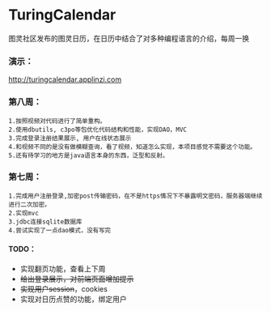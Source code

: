 # TuringCalendar
图灵社区发布的图灵日历，在日历中结合了对多种编程语言的介绍，每周一换

### 演示：

http://turingcalendar.applinzi.com

### 第八周：
    1.按照视频对代码进行了简单重构。
    2.使用dbutils, c3po等包优化代码结构和性能，实现DAO，MVC
    3.完成登录注册结果展示, 用户在线状态展示
    4.和视频不同的是没有做模糊查询，看了视频，知道怎么实现，本项目感觉不需要这个功能。
    5.还有待学习的地方是java语言本身的东西，泛型和反射。   

### 第七周：
    1.完成用户注册登录,加密post传输密码，在不是https情况下不暴露明文密码，服务器端继续进行二次加密。
    2.实现mvc
    3.jdbc连接sqlite数据库
    4.尝试实现了一点dao模式，没有写完




#### TODO：

* 实现翻页功能，查看上下周 
* ~~给出登录展示，对前端页面增加提示~~
* ~~实现用户session~~，cookies 
* 实现对日历点赞的功能，绑定用户
